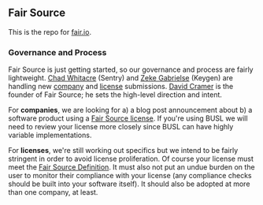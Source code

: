 ## Fair Source

This is the repo for [fair.io](https://fair.io/).


### Governance and Process

Fair Source is just getting started, so our governance and process are fairly
lightweight. [Chad Whitacre](https://github.com/chadwhitacre) (Sentry) and
[Zeke Gabrielse](https://github.com/ezekg) (Keygen) are handling new
[company](https://github.com/fairsource/fair.io/issues/new?template=company.yaml)
and
[license](https://github.com/fairsource/fair.io/issues/new?template=license.yaml)
submissions. [David Cramer](https://github.com/dcramer) is the founder of Fair
Source; he sets the high-level direction and intent.

For **companies**, we are looking for a) a blog post announcement about b) a
software product using a [Fair Source license](https://fair.io/licenses/). If
you're using BUSL we will need to review your license more closely since BUSL
can have highly variable implementations.

For **licenses**, we're still working out specifics but we intend to be fairly
stringent in order to avoid license proliferation. Of course your license must
meet the [Fair Source Definition](https://fair.io/about/). It must also not put
an undue burden on the user to monitor their compliance with your license (any
compliance checks should be built into your software itself). It should also be
adopted at more than one company, at least.
